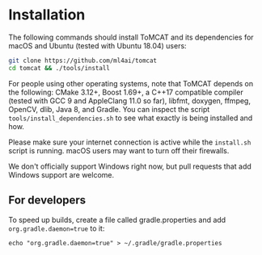 Installation
============


The following commands should install ToMCAT and its dependencies for macOS and
Ubuntu (tested with Ubuntu 18.04) users:

```bash
git clone https://github.com/ml4ai/tomcat
cd tomcat && ./tools/install
```

For people using other operating systems, note that ToMCAT
depends on the following: CMake 3.12+, Boost 1.69+, a C++17 compatible
compiler (tested with GCC 9 and AppleClang 11.0 so far), libfmt, doxygen,
ffmpeg, OpenCV, dlib, Java 8, and Gradle. You can inspect the script
`tools/install_dependencies.sh` to see what exactly is being installed and how.

Please make sure your internet connection is active while the `install.sh`
script is running. macOS users may want to turn off their firewalls.

We don't officially support Windows right now, but pull requests that add
Windows support are welcome.

## For developers

To speed up builds, create a file called gradle.properties and add
`org.gradle.daemon=true` to it:

    echo "org.gradle.daemon=true" > ~/.gradle/gradle.properties
